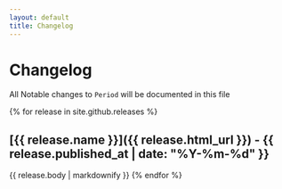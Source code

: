 ```yaml
---
layout: default
title: Changelog
---
```


# Changelog

All Notable changes to `Period` will be documented in this file

{% for release in site.github.releases %}
## [{{ release.name }}]({{ release.html_url }}) - {{ release.published_at | date: "%Y-%m-%d" }}
{{ release.body | markdownify }}
{% endfor %}
